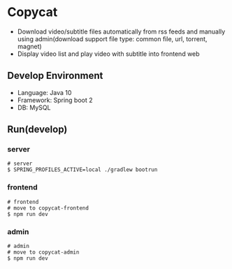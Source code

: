 # Copycat

- Download video/subtitle files automatically from rss feeds and manually using admin(download support file type: common file, url, torrent, magnet)
- Display video list and play video with subtitle into frontend web

## Develop Environment
- Language: Java 10
- Framework: Spring boot 2
- DB: MySQL

## Run(develop)
### server
```$xslt
# server
$ SPRING_PROFILES_ACTIVE=local ./gradlew bootrun
```
### frontend
```
# frontend
# move to copycat-frontend
$ npm run dev
```
### admin
```
# admin
# move to copycat-admin
$ npm run dev
```